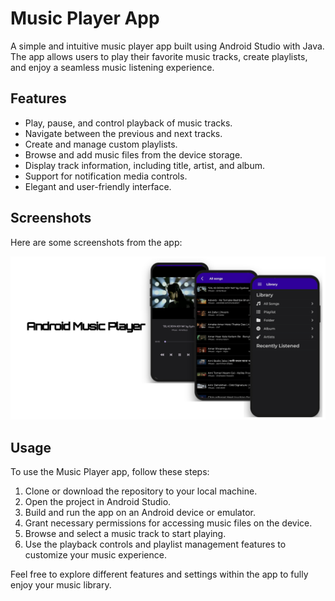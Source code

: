 # Music Player App

A simple and intuitive music player app built using Android Studio with Java. The app allows users to play their favorite music tracks, create playlists, and enjoy a seamless music listening experience.

## Features

- Play, pause, and control playback of music tracks.
- Navigate between the previous and next tracks.
- Create and manage custom playlists.
- Browse and add music files from the device storage.
- Display track information, including title, artist, and album.
- Support for notification media controls.
- Elegant and user-friendly interface.

## Screenshots

Here are some screenshots from the app:

![Screenshot 1](/screenshots/ss.png)
## Usage

To use the Music Player app, follow these steps:

1. Clone or download the repository to your local machine.
2. Open the project in Android Studio.
3. Build and run the app on an Android device or emulator.
4. Grant necessary permissions for accessing music files on the device.
5. Browse and select a music track to start playing.
6. Use the playback controls and playlist management features to customize your music experience.

Feel free to explore different features and settings within the app to fully enjoy your music library.

